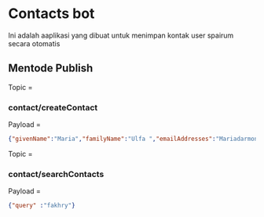 
# Contacts  bot

Ini adalah aaplikasi yang dibuat untuk menimpan kontak user spairum secara otomatis

## Mentode Publish

Topic = 
### contact/createContact
Payload = 
```json
{"givenName":"Maria","familyName":"Ulfa ","emailAddresses":"Mariadarmono@gmail.com","phoneNumbers":"085845405183"}
```

Topic = 
### contact/searchContacts
Payload = 
```json
{"query" :"fakhry"}
```